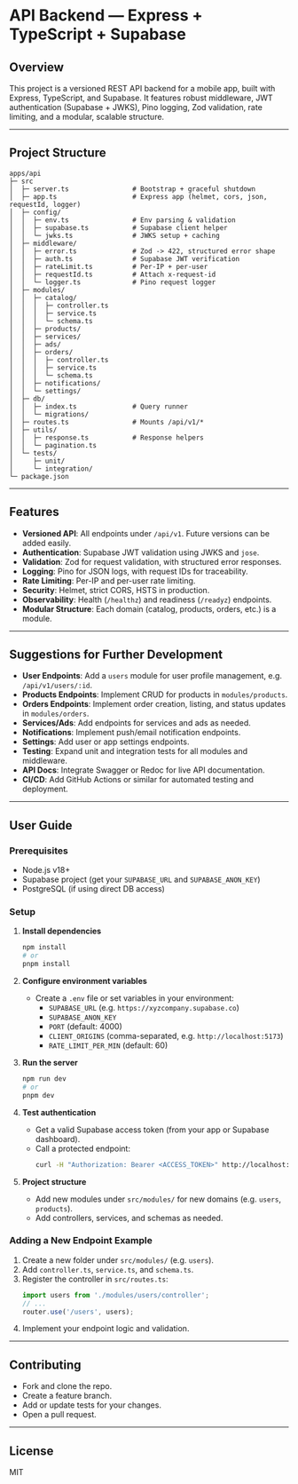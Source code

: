 # API Backend — Express + TypeScript + Supabase

## Overview
This project is a versioned REST API backend for a mobile app, built with Express, TypeScript, and Supabase. It features robust middleware, JWT authentication (Supabase + JWKS), Pino logging, Zod validation, rate limiting, and a modular, scalable structure.

---

## Project Structure

```
apps/api
├─ src
│  ├─ server.ts                # Bootstrap + graceful shutdown
│  ├─ app.ts                   # Express app (helmet, cors, json, requestId, logger)
│  ├─ config/
│  │  ├─ env.ts                # Env parsing & validation
│  │  ├─ supabase.ts           # Supabase client helper
│  │  └─ jwks.ts               # JWKS setup + caching
│  ├─ middleware/
│  │  ├─ error.ts              # Zod -> 422, structured error shape
│  │  ├─ auth.ts               # Supabase JWT verification
│  │  ├─ rateLimit.ts          # Per-IP + per-user
│  │  ├─ requestId.ts          # Attach x-request-id
│  │  └─ logger.ts             # Pino request logger
│  ├─ modules/
│  │  ├─ catalog/
│  │  │  ├─ controller.ts
│  │  │  ├─ service.ts
│  │  │  └─ schema.ts
│  │  ├─ products/
│  │  ├─ services/
│  │  ├─ ads/
│  │  ├─ orders/
│  │  │  ├─ controller.ts
│  │  │  ├─ service.ts
│  │  │  └─ schema.ts
│  │  ├─ notifications/
│  │  └─ settings/
│  ├─ db/
│  │  ├─ index.ts              # Query runner
│  │  └─ migrations/
│  ├─ routes.ts                # Mounts /api/v1/*
│  ├─ utils/
│  │  ├─ response.ts           # Response helpers
│  │  └─ pagination.ts
│  └─ tests/
│     ├─ unit/
│     └─ integration/
└─ package.json
```

---

## Features
- **Versioned API**: All endpoints under `/api/v1`. Future versions can be added easily.
- **Authentication**: Supabase JWT validation using JWKS and `jose`.
- **Validation**: Zod for request validation, with structured error responses.
- **Logging**: Pino for JSON logs, with request IDs for traceability.
- **Rate Limiting**: Per-IP and per-user rate limiting.
- **Security**: Helmet, strict CORS, HSTS in production.
- **Observability**: Health (`/healthz`) and readiness (`/readyz`) endpoints.
- **Modular Structure**: Each domain (catalog, products, orders, etc.) is a module.

---

## Suggestions for Further Development
- **User Endpoints**: Add a `users` module for user profile management, e.g. `/api/v1/users/:id`.
- **Products Endpoints**: Implement CRUD for products in `modules/products`.
- **Orders Endpoints**: Implement order creation, listing, and status updates in `modules/orders`.
- **Services/Ads**: Add endpoints for services and ads as needed.
- **Notifications**: Implement push/email notification endpoints.
- **Settings**: Add user or app settings endpoints.
- **Testing**: Expand unit and integration tests for all modules and middleware.
- **API Docs**: Integrate Swagger or Redoc for live API documentation.
- **CI/CD**: Add GitHub Actions or similar for automated testing and deployment.

---

## User Guide

### Prerequisites
- Node.js v18+
- Supabase project (get your `SUPABASE_URL` and `SUPABASE_ANON_KEY`)
- PostgreSQL (if using direct DB access)

### Setup
1. **Install dependencies**
   ```sh
   npm install
   # or
   pnpm install
   ```
2. **Configure environment variables**
   - Create a `.env` file or set variables in your environment:
     - `SUPABASE_URL` (e.g. `https://xyzcompany.supabase.co`)
     - `SUPABASE_ANON_KEY`
     - `PORT` (default: 4000)
     - `CLIENT_ORIGINS` (comma-separated, e.g. `http://localhost:5173`)
     - `RATE_LIMIT_PER_MIN` (default: 60)

3. **Run the server**
   ```sh
   npm run dev
   # or
   pnpm dev
   ```

4. **Test authentication**
   - Get a valid Supabase access token (from your app or Supabase dashboard).
   - Call a protected endpoint:
     ```sh
     curl -H "Authorization: Bearer <ACCESS_TOKEN>" http://localhost:4000/api/v1/catalog/feed
     ```

5. **Project structure**
   - Add new modules under `src/modules/` for new domains (e.g. `users`, `products`).
   - Add controllers, services, and schemas as needed.

### Adding a New Endpoint Example
1. Create a new folder under `src/modules/` (e.g. `users`).
2. Add `controller.ts`, `service.ts`, and `schema.ts`.
3. Register the controller in `src/routes.ts`:
   ```ts
   import users from './modules/users/controller';
   // ...
   router.use('/users', users);
   ```
4. Implement your endpoint logic and validation.

---

## Contributing
- Fork and clone the repo.
- Create a feature branch.
- Add or update tests for your changes.
- Open a pull request.

---

## License
MIT
